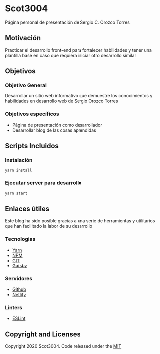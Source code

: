 # Scot3004

Página personal de presentación de Sergio C. Orozco Torres

## Motivación

Practicar el desarrollo front-end para fortalecer habilidades y tener una plantilla base en caso que requiera iniciar otro desarrollo similar

## Objetivos

### Objetivo General

Desarrollar un sitio web informativo que demuestre los conocimientos y habilidades en desarrollo web de Sergio Orozco Torres

### Objetivos específicos

-   Página de presentación como desarrollador
-   Desarrollar blog de las cosas aprendidas

## Scripts Incluidos

### Instalación

```bash
yarn install
```

### Ejecutar server para desarrollo

```bash
yarn start
```

## Enlaces útiles

Este blog ha sido posible gracias a una serie de herramientas y utilitarios que han facilitado la labor de su desarrollo

### Tecnologias
-   [Yarn](https://yarnpkg.com/)
-   [NPM](https://www.npmjs.com/)
-   [GIT](https://git-scm.com)
-   [Gatsby](https://www.gatsbyjs.org/)

### Servidores

-   [Github](https://github.com)
-   [Netlify](https://www.netlify.com/)

### Linters

-   [ESLint](http://eslint.org/)

## Copyright and Licenses

Copyright 2020 Scot3004. Code released under the [MIT](LICENSE) 